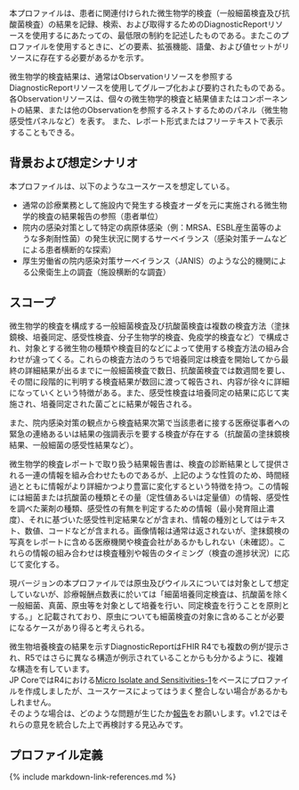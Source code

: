 本プロファイルは、患者に関連付けられた微生物学的検査（一般細菌検査及び抗酸菌検査）の結果を記録、検索、および取得するためのDiagnosticReportリソースを使用するにあたっての、最低限の制約を記述したものである。またこのプロファイルを使用するときに、どの要素、拡張機能、語彙、および値セットがリソースに存在する必要があるかを示す。

微生物学的検査結果は、通常はObservationリソースを参照するDiagnosticReportリソースを使用してグループ化および要約されたものである。  
各Observationリソースは、個々の微生物学的検査と結果値またはコンポーネントの結果、または他のObservationを参照するネストするためのパネル（微生物感受性パネルなど）を表す。 また、レポート形式またはフリーテキストで表示することもできる。

## 背景および想定シナリオ

本プロファイルは、以下のようなユースケースを想定している。

 - 通常の診療業務として施設内で発生する検査オーダを元に実施される微生物学的検査の結果報告の参照（患者単位）
 - 院内の感染対策として特定の病原体感染（例：MRSA、ESBL産生菌等のような多剤耐性菌）の発生状況に関するサーベイランス（感染対策チームなどによる患者横断的な探索）
 - 厚生労働省の院内感染対策サーベイランス（JANIS）のような公的機関による公衆衛生上の調査（施設横断的な調査）


## スコープ

微生物学的検査を構成する一般細菌検査及び抗酸菌検査は複数の検査方法（塗抹鏡検、培養同定、感受性検査、分子生物学的検査、免疫学的検査など）で構成され、対象とする微生物の種類や検査目的などによって使用する検査方法の組み合わせが違ってくる。これらの検査方法のうちで培養同定は検査を開始してから最終の詳細結果が出るまでに一般細菌検査で数日、抗酸菌検査では数週間を要し、その間に段階的に判明する検査結果が数回に渡って報告され、内容が徐々に詳細になっていくという特徴がある。また、感受性検査は培養同定の結果に応じて実施され、培養同定された菌ごとに結果が報告される。

また、院内感染対策の観点から検査結果次第で当該患者に接する医療従事者への緊急の連絡あるいは結果の強調表示を要する検査が存在する（抗酸菌の塗抹鏡検結果、一般細菌の感受性結果など）。

微生物学的検査レポートで取り扱う結果報告書は、検査の診断結果として提供される一連の情報を組み合わせたものであるが、上記のような性質のため、時間経過とともに情報がより詳細かつより豊富に変化するという特徴を持つ。この情報には細菌または抗酸菌の種類とその量（定性値あるいは定量値）の情報、感受性を調べた薬剤の種類、感受性の有無を判定するための情報（最小発育阻止濃度）、それに基づいた感受性判定結果などが含まれ、情報の種別としてはテキスト、数値、コードなどが含まれる。画像情報は通常は返されないが、塗抹鏡検の写真をレポートに含める医療機関や検査会社があるかもしれない（未確認）。これらの情報の組み合わせは検査種別や報告のタイミング（検査の進捗状況）に応じて変化する。

現バージョンの本プロファイルでは原虫及びウイルスについては対象として想定していないが、診療報酬点数表に於いては「細菌培養同定検査は、抗酸菌を除く一般細菌、真菌、原虫等を対象として培養を行い、同定検査を行うことを原則とする。」と記載されており、原虫についても細菌検査の対象に含めることが必要になるケースがあり得ると考えられる。

微生物培養検査の結果を示すDiagnosticReportはFHIR R4でも複数の例が提示され、R5ではさらに異なる構造が例示されていることからも分かるように、複雑な構造を有しています。  
JP CoreではR4における[Micro Isolate and Sensitivities-1](https://hl7.org/fhir/R4/diagnosticreport-examples.html#10.3.7.1.1)をベースにプロファイルを作成しましたが、ユースケースによってはうまく整合しない場合があるかもしれません。  
そのような場合は、どのような問題が生じたか[報告](https://github.com/jami-fhir-jp-wg/jp-core-v1x/issues)をお願いします。v1.2ではそれらの意見を統合した上で再検討する見込みです。

## プロファイル定義

{% include markdown-link-references.md %}
